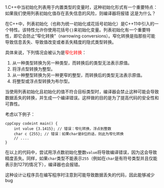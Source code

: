 1.C++中当初始化列表用于内置类型的变量时，这种初始化形式有一个重要特点：如果我们使用列表初始化值存在丢失信息的风险，则编译器将报错 这是为什么？

在C++中，列表初始化（也称为统一初始化或花括号初始化）是C++11中引入的一个特性。该特性允许你使用花括号`{}`来初始化变量。列表初始化有一个重要特性，即它会防止“窄化转换”（narrowing conversions）。窄化转换是指那些可能导致信息丢失、导致值改变或者丢失精度的隐式类型转换。

具体来说，下列情况会被认为是<font color='red'>窄化转换</font>：

1. 从一种类型转换为另一种类型，而转换后的类型无法表示原值。
2. 将浮点型转换为整型。
3. 从一种整型转换为另一种更窄的整型，而转换后的类型无法表示原值。
4. 将整型或浮点型转换为布尔型。

当使用列表初始化且初始化的值不符合目标类型时，编译器会禁止这种可能会导致数据丢失的转换，并生成一个编译错误。这样做的目的是为了提高代码的安全性和可靠性。

考虑以下例子：

```
cppCopy codeint main() {
    int value {3.1415}; // 错误：窄化转换，浮点到整数
    char c {255}; // 错误：如果char是8位的话，则此为窄化转换
    // ....
}
```

在以上的代码中，尝试用浮点数初始化整数`value`将导致编译错误，因为这会导致精度丢失。同样，如果`char`类型不能表示`255`（例如在`char`是有符号类型并且仅能表示到127的情况下），编译器也会报错。

这种设计让程序员在编写程序时注意到可能导致数据丢失的代码，因此能够减少bug